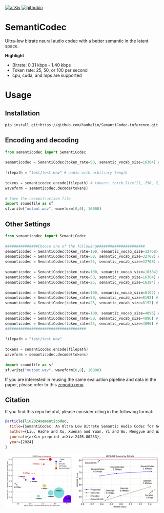 [![arXiv](https://img.shields.io/badge/arXiv-2405.00233-brightgreen.svg?style=flat-square)](https://arxiv.org/abs/2405.00233)  [![githubio](https://img.shields.io/badge/GitHub.io-Audio_Samples-blue?logo=Github&style=flat-square)](https://haoheliu.github.io/SemantiCodec/) 

# SemantiCodec
Ultra-low bitrate neural audio codec with a better semantic in the latent space.

**Highlight**
- Bitrate: 0.31 kbps - 1.40 kbps
- Token rate: 25, 50, or 100 per second
- cpu, cuda, and mps are supported

# Usage

## Installation

```bash
pip install git+https://github.com/haoheliu/SemantiCodec-inference.git
```

## Encoding and decoding

```python
from semanticodec import SemantiCodec

semanticodec = SemantiCodec(token_rate=50, semantic_vocab_size=16384) # 0.68 kbps

filepath = "test/test.wav" # audio with arbitrary length

tokens = semanticodec.encode(filepath) # tokens: torch.Size([1, 250, 2])
waveform = semanticodec.decode(tokens)

# Save the reconstruction file
import soundfile as sf
sf.write("output.wav", waveform[0,0], 16000)
```

## Other Settings

```python
from semanticodec import SemantiCodec

###############Choose one of the following######################
semanticodec = SemantiCodec(token_rate=100, semantic_vocab_size=32768) # 1.40 kbps
semanticodec = SemantiCodec(token_rate=50, semantic_vocab_size=32768) # 0.70 kbps
semanticodec = SemantiCodec(token_rate=25, semantic_vocab_size=32768) # 0.35 kbps

semanticodec = SemantiCodec(token_rate=100, semantic_vocab_size=16384) # 1.35 kbps
semanticodec = SemantiCodec(token_rate=50, semantic_vocab_size=16384) # 0.68 kbps
semanticodec = SemantiCodec(token_rate=25, semantic_vocab_size=16384) # 0.34 kbps

semanticodec = SemantiCodec(token_rate=100, semantic_vocab_size=8192) # 1.30 kbps
semanticodec = SemantiCodec(token_rate=50, semantic_vocab_size=8192) # 0.65 kbps
semanticodec = SemantiCodec(token_rate=25, semantic_vocab_size=8192) # 0.33 kbps

semanticodec = SemantiCodec(token_rate=100, semantic_vocab_size=4096) # 1.25 kbps
semanticodec = SemantiCodec(token_rate=50, semantic_vocab_size=4096) # 0.63 kbps
semanticodec = SemantiCodec(token_rate=25, semantic_vocab_size=4096) # 0.31 kbps
#####################################

filepath = "test/test.wav"

tokens = semanticodec.encode(filepath)
waveform = semanticodec.decode(tokens)

import soundfile as sf
sf.write("output.wav", waveform[0,0], 16000)
```

If you are interested in reusing the same evaluation pipeline and data in the paper, please refer to this [zenodo repo](https://zenodo.org/records/11047204).

## Citation
If you find this repo helpful, please consider citing in the following format:

```bibtex
@article{liu2024semanticodec,
  title={SemantiCodec: An Ultra Low Bitrate Semantic Audio Codec for General Sound},
  author={Liu, Haohe and Xu, Xuenan and Yuan, Yi and Wu, Mengyue and Wang, Wenwu and Plumbley, Mark D},
  journal={arXiv preprint arXiv:2405.00233},
  year={2024}
}
```


![result](result.png)
